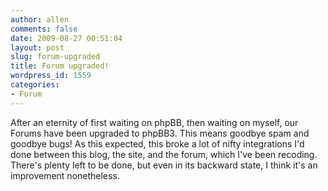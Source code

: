 ```yaml
---
author: allen
comments: false
date: 2009-08-27 00:51:04
layout: post
slug: forum-upgraded
title: Forum upgraded!
wordpress_id: 1559
categories:
- Forum
---
```


After an eternity of first waiting on phpBB, then waiting on myself, our Forums have been upgraded to phpBB3. This means goodbye spam and goodbye bugs! As this expected, this broke a lot of nifty integrations I'd done between this blog, the site, and the forum, which I've been recoding. There's plenty left to be done, but even in its backward state, I think it's an improvement nonetheless.
